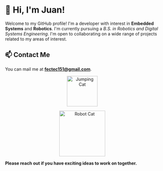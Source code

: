 # 👋 Hi, I'm Juan!

Welcome to my GitHub profile! I'm a developer with interest in **Embedded Systems** and **Robotics**. I'm currently pursuing a *B.S. in Robotics and Digital Systems Engineering*. I'm open to collaborating on a wide range of projects related to my areas of interest.

## 📫 Contact Me

You can mail me at **fectec151@gmail.com**.

<p align="center">
  <img src="https://media.tenor.com/CnP64S7lszwAAAAi/meme-cat-cat-meme.gif" alt = "Jumping Cat" width = "100" height = "100"/>
</p>

<p align="center">
  <img src="https://github.com/fectec/fectec/assets/127822858/20e1216e-ff68-4748-9ef1-6ba718132a0c" alt = "Robot Cat" width = "150" height = "150"/>
</p>

**Please reach out if you have exciting ideas to work on together.**
